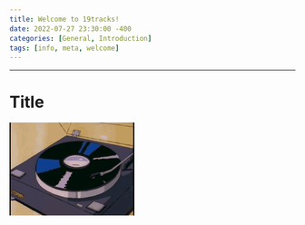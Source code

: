 ```yaml
---
title: Welcome to 19tracks!
date: 2022-07-27 23:30:00 -400
categories: [General, Introduction]
tags: [info, meta, welcome]
---
```


---

# Title

![disc spinning gif](../assets/img/posts/turn-around-anime.gif)
